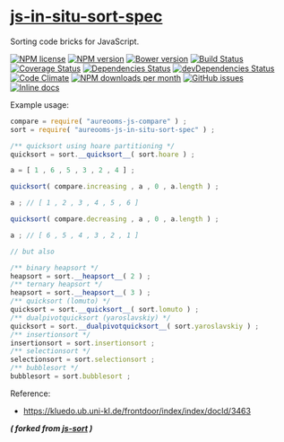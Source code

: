 [js-in-situ-sort-spec](http://aureooms.github.io/js-in-situ-sort-spec)
==

Sorting code bricks for JavaScript.

[![NPM license](http://img.shields.io/npm/l/aureooms-js-in-situ-sort-spec.svg?style=flat)](https://raw.githubusercontent.com/aureooms/js-in-situ-sort-spec/master/LICENSE)
[![NPM version](http://img.shields.io/npm/v/aureooms-js-in-situ-sort-spec.svg?style=flat)](https://www.npmjs.org/package/aureooms-js-in-situ-sort-spec)
[![Bower version](http://img.shields.io/bower/v/aureooms-js-in-situ-sort-spec.svg?style=flat)](http://bower.io/search/?q=aureooms-js-in-situ-sort-spec)
[![Build Status](http://img.shields.io/travis/aureooms/js-in-situ-sort-spec.svg?style=flat)](https://travis-ci.org/aureooms/js-in-situ-sort-spec)
[![Coverage Status](http://img.shields.io/coveralls/aureooms/js-in-situ-sort-spec.svg?style=flat)](https://coveralls.io/r/aureooms/js-in-situ-sort-spec)
[![Dependencies Status](http://img.shields.io/david/aureooms/js-in-situ-sort-spec.svg?style=flat)](https://david-dm.org/aureooms/js-in-situ-sort-spec#info=dependencies)
[![devDependencies Status](http://img.shields.io/david/dev/aureooms/js-in-situ-sort-spec.svg?style=flat)](https://david-dm.org/aureooms/js-in-situ-sort-spec#info=devDependencies)
[![Code Climate](http://img.shields.io/codeclimate/github/aureooms/js-in-situ-sort-spec.svg?style=flat)](https://codeclimate.com/github/aureooms/js-in-situ-sort-spec)
[![NPM downloads per month](http://img.shields.io/npm/dm/aureooms-js-in-situ-sort-spec.svg?style=flat)](https://www.npmjs.org/package/aureooms-js-in-situ-sort-spec)
[![GitHub issues](http://img.shields.io/github/issues/aureooms/js-in-situ-sort-spec.svg?style=flat)](https://github.com/aureooms/js-in-situ-sort-spec/issues)
[![Inline docs](http://inch-ci.org/github/aureooms/js-in-situ-sort-spec.svg?branch=master&style=shields)](http://inch-ci.org/github/aureooms/js-in-situ-sort-spec)

Example usage:

```js
compare = require( "aureooms-js-compare" ) ;
sort = require( "aureooms-js-in-situ-sort-spec" ) ;

/** quicksort using hoare partitioning */
quicksort = sort.__quicksort__( sort.hoare ) ;

a = [ 1 , 6 , 5 , 3 , 2 , 4 ] ;

quicksort( compare.increasing , a , 0 , a.length ) ;

a ; // [ 1 , 2 , 3 , 4 , 5 , 6 ]

quicksort( compare.decreasing , a , 0 , a.length ) ;

a ; // [ 6 , 5 , 4 , 3 , 2 , 1 ]

// but also

/** binary heapsort */
heapsort = sort.__heapsort__( 2 ) ;
/** ternary heapsort */
heapsort = sort.__heapsort__( 3 ) ;
/** quicksort (lomuto) */
quicksort = sort.__quicksort__( sort.lomuto ) ;
/** dualpivotquicksort (yaroslavskiy) */
quicksort = sort.__dualpivotquicksort__( sort.yaroslavskiy ) ;
/** insertionsort */
insertionsort = sort.insertionsort ;
/** selectionsort */
selectionsort = sort.selectionsort ;
/** bubblesort */
bubblesort = sort.bubblesort ;
```

Reference:

  - https://kluedo.ub.uni-kl.de/frontdoor/index/index/docId/3463

***( forked from [js-sort](https://github.com/aureooms/js-sort) )***
